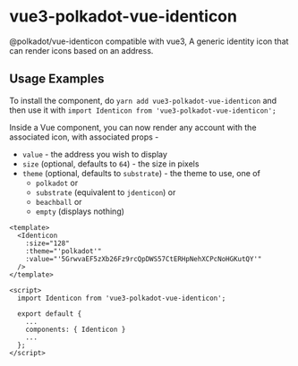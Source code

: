 # vue3-polkadot-vue-identicon

@polkadot/vue-identicon compatible with vue3, A generic identity icon that can render icons based on an address.

## Usage Examples

To install the component, do `yarn add vue3-polkadot-vue-identicon` and then use it with `import Identicon from 'vue3-polkadot-vue-identicon';`

Inside a Vue component, you can now render any account with the associated icon, with associated props -

- `value` - the address you wish to display
- `size` (optional, defaults to `64`) - the size in pixels
- `theme` (optional, defaults to `substrate`) - the theme to use, one of
  - `polkadot` or
  - `substrate` (equivalent to `jdenticon`) or
  - `beachball` or
  - `empty` (displays nothing)

```
<template>
  <Identicon
    :size="128"
    :theme="'polkadot'"
    :value="'5GrwvaEF5zXb26Fz9rcQpDWS57CtERHpNehXCPcNoHGKutQY'"
  />
</template>

<script>
  import Identicon from 'vue3-polkadot-vue-identicon';

  export default {
    ...
    components: { Identicon }
    ...
  };
</script>
```

